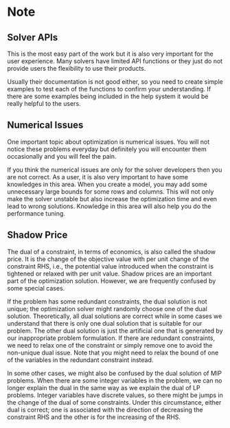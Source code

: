 # Note

## Solver APIs

This is the most easy part of the work but it is also very important for the user experience. Many solvers have limited API functions or they just do not provide users the flexibility to use their products.

Usually their documentation is not good either, so you need to create simple examples to test each of the functions to confirm your understanding. If there are some examples being included in the help system it would be really helpful to the users.

## Numerical Issues

One important topic about optimization is numerical issues. You will not notice these problems everyday but definitely you will encounter them occasionally and you will feel the pain.

If you think the numerical issues are only for the solver developers then you are not correct. As a user, it is also very important to have some knowledges in this area. When you create a model, you may add some unnecessary large bounds for some rows and columns. This will not only make the solver unstable but also increase the optimization time and even lead to wrong solutions. Knowledge in this area will also help you do the performance tuning.

## Shadow Price

The dual of a constraint, in terms of economics, is also called the shadow price. It is the change of the objective value with per unit change of the constraint RHS, i.e., the potential value introduced when the constraint is tightened or relaxed with per unit value. Shadow prices are an important part of the optimization solution. However, we are frequently confused by some special cases.

If the problem has some redundant constraints, the dual solution is not unique; the optimization solver might randomly choose one of the dual solution.  Theoretically, all dual solutions are correct while in some cases we understand that there is only one dual solution that is suitable for our problem. The other dual solution is just the artificial one that is generated by our inappropriate problem formulation. If there are redundant constraints, we need to relax one of the constraint or simply remove one to avoid the non-unique dual issue. Note that you might need to relax the bound of one of the variables in the redundant constraint instead.

In some other cases, we might also be confused by the dual solution of MIP problems. When there are some integer variables in the problem, we can no longer explain the dual in the same way as we explain the dual of LP problems. Integer variables have discrete values, so there might be jumps in the change of the dual of some constraints. Under this circumstance, either dual is correct; one is associated with the direction of decreasing the constraint RHS and the other is for the increasing of the RHS.
